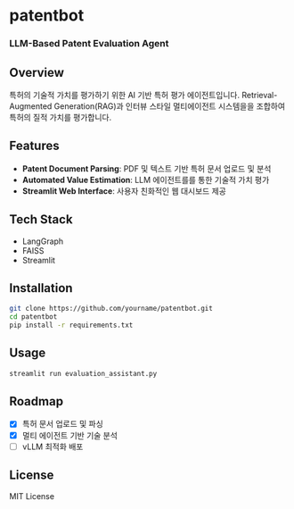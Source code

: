 # patentbot
### LLM-Based Patent Evaluation Agent

## Overview
특허의 기술적 가치를 평가하기 위한 AI 기반 특허 평가 에이전트입니다. Retrieval-Augmented Generation(RAG)과 인터뷰 스타일 멀티에이전트 시스템을을 조합하여 특허의 질적 가치를 평가합니다.

## Features
- **Patent Document Parsing**: PDF 및 텍스트 기반 특허 문서 업로드 및 분석
- **Automated Value Estimation**: LLM 에이전트를를 통한 기술적 가치 평가
- **Streamlit Web Interface**: 사용자 친화적인 웹 대시보드 제공

## Tech Stack
- LangGraph
- FAISS
- Streamlit

## Installation
```bash
git clone https://github.com/yourname/patentbot.git
cd patentbot
pip install -r requirements.txt
```

## Usage
```bash
streamlit run evaluation_assistant.py
```

## Roadmap
- [x] 특허 문서 업로드 및 파싱
- [x] 멀티 에이전트 기반 기술 분석
- [ ] vLLM 최적화 배포

## License
MIT License

